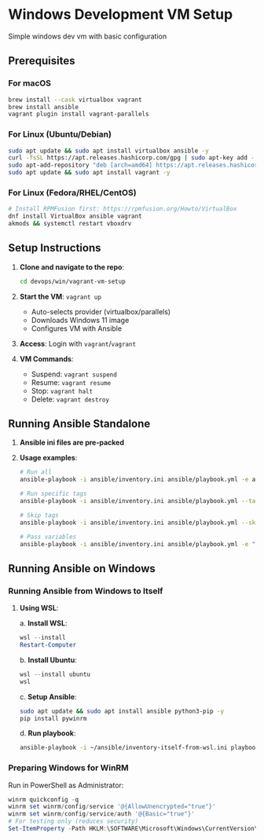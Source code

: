 # Windows Development VM Setup

Simple windows dev vm with basic configuration

## Prerequisites

### For macOS

```bash
brew install --cask virtualbox vagrant
brew install ansible
vagrant plugin install vagrant-parallels
```

### For Linux (Ubuntu/Debian)

```bash
sudo apt update && sudo apt install virtualbox ansible -y
curl -fsSL https://apt.releases.hashicorp.com/gpg | sudo apt-key add -
sudo apt-add-repository "deb [arch=amd64] https://apt.releases.hashicorp.com $(lsb_release -cs) main"
sudo apt update && sudo apt install vagrant -y
```

### For Linux (Fedora/RHEL/CentOS)

```bash
# Install RPMFusion first: https://rpmfusion.org/Howto/VirtualBox
dnf install VirtualBox ansible vagrant
akmods && systemctl restart vboxdrv
```

## Setup Instructions

1. **Clone and navigate to the repo**:

   ```bash
   cd devops/win/vagrant-vm-setup
   ```

2. **Start the VM**: `vagrant up`
   - Auto-selects provider (virtualbox/parallels)
   - Downloads Windows 11 image
   - Configures VM with Ansible

3. **Access**: Login with `vagrant`/`vagrant`

4. **VM Commands**:
   - Suspend: `vagrant suspend`
   - Resume: `vagrant resume`
   - Stop: `vagrant halt`
   - Delete: `vagrant destroy`

## Running Ansible Standalone

1. **Ansible ini files are pre-packed**

2. **Usage examples**:

   ```bash
   # Run all
   ansible-playbook -i ansible/inventory.ini ansible/playbook.yml -e ansible_remote_tmp=/tmp/.ansible-xxx/tmp
   
   # Run specific tags
   ansible-playbook -i ansible/inventory.ini ansible/playbook.yml --tags "winget_packages,powershell"
   
   # Skip tags
   ansible-playbook -i ansible/inventory.ini ansible/playbook.yml --skip-tags "vbox_guestadditions"
   
   # Pass variables
   ansible-playbook -i ansible/inventory.ini ansible/playbook.yml -e "is_vbox=true"
   ```

## Running Ansible on Windows

### Running Ansible from Windows to Itself

1. **Using WSL**:

   a. **Install WSL**:

   ```powershell
   wsl --install
   Restart-Computer
   ```

   b. **Install Ubuntu**:

   ```powershell
   wsl --install ubuntu
   wsl
   ```

   c. **Setup Ansible**:

   ```bash
   sudo apt update && sudo apt install ansible python3-pip -y
   pip install pywinrm
   ```

   d. **Run playbook**:

   ```bash
   ansible-playbook -i ~/ansible/inventory-itself-from-wsl.ini playbook.yml -e ansible_remote_tmp=/tmp/.ansible-xxx/tmp
   ```

### Preparing Windows for WinRM

Run in PowerShell as Administrator:

```powershell
winrm quickconfig -q
winrm set winrm/config/service '@{AllowUnencrypted="true"}'
winrm set winrm/config/service/auth '@{Basic="true"}'
# For testing only (reduces security)
Set-ItemProperty -Path HKLM:\SOFTWARE\Microsoft\Windows\CurrentVersion\Policies\System -Name LocalAccountTokenFilterPolicy -Value 1 -Type DWord
```
